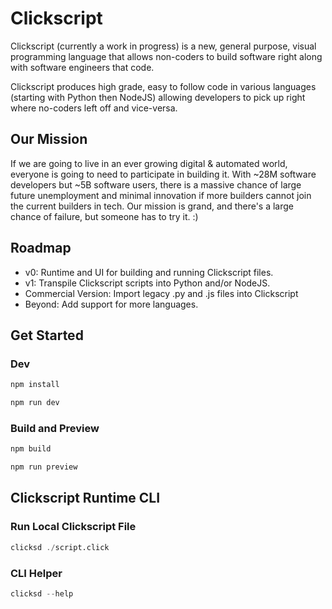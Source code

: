 # Clickscript

Clickscript (currently a work in progress) is a new, general purpose, visual programming language that allows non-coders to build software right along with software engineers that code.

Clickscript produces high grade, easy to follow code in various languages (starting with Python then NodeJS) allowing developers to pick up right where no-coders left off and vice-versa.

## Our Mission

If we are going to live in an ever growing digital & automated world, everyone is going to need to participate in building it. With ~28M software developers but ~5B software users, there is a massive chance of large future unemployment and minimal innovation if more builders cannot join the current builders in tech. Our mission is grand, and there's a large chance of failure, but someone has to try it. :) 

## Roadmap
- v0: Runtime and UI for building and running Clickscript files.
- v1: Transpile Clickscript scripts into Python and/or NodeJS.
- Commercial Version: Import legacy .py and .js files into Clickscript
- Beyond: Add support for more languages.

## Get Started

### Dev
```bash
npm install

npm run dev
```

### Build and Preview
```bash
npm build

npm run preview
```

## Clickscript Runtime CLI

### Run Local Clickscript File
```julia
clicksd ./script.click
```

### CLI Helper
```julia
clicksd --help
```